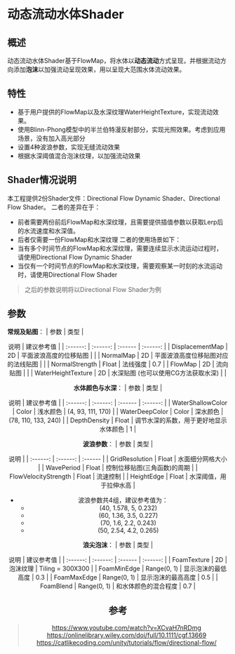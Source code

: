# 动态流动水体Shader
## 概述
动态流动水体Shader基于FlowMap，将水体以**动态流动**方式呈现，并根据流动方向添加**泡沫**以加强流动呈现效果，用以呈现大范围水体流动效果。
## 特性
* 基于用户提供的FlowMap以及水深纹理WaterHeightTexture，实现流动效果。
* 使用Blinn-Phong模型中的半兰伯特漫反射部分，实现光照效果。考虑到应用场景，没有加入高光部分
* 设置4种波浪参数，实现无缝流动效果
* 根据水深阈值混合泡沫纹理，以加强流动效果
## Shader情况说明
本工程提供2份Shader文件：Directional Flow Dynamic Shader、Directional Flow Shader。
二者的差异在于：
* 前者需要两份前后FlowMap和水深纹理，且需要提供插值参数以获取Lerp后的水流速度和水深值。
* 后者仅需要一份FlowMap和水深纹理
二者的使用场景如下：
* 当有多个时间节点的FlowMap和水深纹理，需要连续显示水流运动过程时，请使用Directional Flow Dynamic Shader
* 当仅有一个时间节点的FlowMap和水深纹理，需要观察某一时刻的水流运动时，请使用Directional Flow Shader
> 之后的参数说明将以Directional Flow Shader为例
## 参数
**常规及贴图**：
| 参数 | 类型 | <center> 说明 | 建议参考值 |
| :------: | :------: | :------ | :------: |
| DisplacementMap | 2D | 平面波浪高度的位移贴图 | |
| NormalMap | 2D | 平面波浪高度位移贴图对应的法线贴图 | |
| NormalStrength | Float | 法线强度 | 0.7 |
| FlowMap | 2D | 流向贴图 | |
| WaterHeightTexture | 2D | 水深贴图 (也可以使用CG方法获取水深) | |

**水体颜色与水深**：
| 参数 | 类型 | <center> 说明 | 建议参考值 |
| :------: | :------: | :------ | :------: |
| WaterShallowColor | Color | 浅水颜色 | (4, 93, 111, 170) |
| WaterDeepColor | Color | 深水颜色 |  (78, 110, 133, 240) |
| DepthDensity | Float | 调节水深的系数，用于更好地显示水体颜色 | 1 |

**波浪参数**：
| 参数 | 类型 | <center> 说明 |
| :------: | :------: | :------ |
| GridResolution | Float | 水面细分网格大小 |
| WavePeriod | Float | 控制位移贴图(三角函数)的周期 |
| FlowVelocityStrength | Float | 流速控制 |
| HeightEdge | Float | 水深阈值，用于拉伸水高 |
* 波浪参数共4组，建议参考值为：
    * (40, 1.578, 5, 0.232)
    * (60, 1.36, 3.5, 0.227)
    * (70, 1.6, 2.2, 0.243)
    * (50, 2.54, 4.2, 0.265)

**浪尖泡沫**：
| 参数 | 类型 | <center> 说明 | 建议参考值 |
| :------: | :------: | :------ | :------: |
| FoamTexture | 2D | 泡沫纹理 | Tiling = 300X300 | 
| FoamMinEdge | Range(0, 1) | 显示泡沫的最低高度 | 0.3 |
| FoamMaxEdge | Range(0, 1) | 显示泡沫的最高高度 | 0.5 |
| FoamBlend | Range(0, 1) | 和水体颜色的混合程度 | 0.7 |
## 参考
> https://www.youtube.com/watch?v=XCvaH7nRDmg
> https://onlinelibrary.wiley.com/doi/full/10.1111/cgf.13669
> https://catlikecoding.com/unity/tutorials/flow/directional-flow/